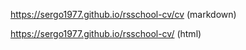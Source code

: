 https://sergo1977.github.io/rsschool-cv/cv (markdown)

https://sergo1977.github.io/rsschool-cv/ (html)

